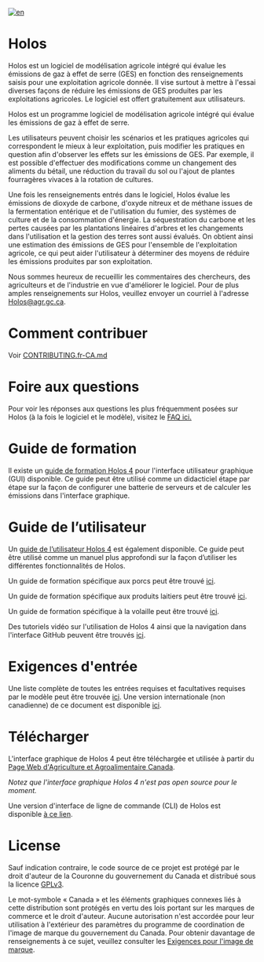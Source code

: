 
[![en](https://img.shields.io/badge/lang-en-green.svg)](https://github.com/holos-aafc/Holos/blob/main/README.md)

# Holos

Holos est un logiciel de modélisation agricole intégré qui évalue les émissions de gaz à effet de serre (GES) en fonction des renseignements saisis pour une exploitation agricole donnée. Il vise surtout à mettre à l'essai diverses façons de réduire les émissions de GES produites par les exploitations agricoles. Le logiciel est offert gratuitement aux utilisateurs.

Holos est un programme logiciel de modélisation agricole intégré qui évalue les émissions de gaz à effet de serre.

Les utilisateurs peuvent choisir les scénarios et les pratiques agricoles qui correspondent le mieux à leur exploitation, puis modifier les pratiques en question afin d'observer les effets sur les émissions de GES. Par exemple, il est possible d'effectuer des modifications comme un changement des aliments du bétail, une réduction du travail du sol ou l'ajout de plantes fourragères vivaces à la rotation de cultures.

Une fois les renseignements entrés dans le logiciel, Holos évalue les émissions de dioxyde de carbone, d'oxyde nitreux et de méthane issues de la fermentation entérique et de l'utilisation du fumier, des systèmes de culture et de la consommation d'énergie. La séquestration du carbone et les pertes causées par les plantations linéaires d'arbres et les changements dans l'utilisation et la gestion des terres sont aussi évalués. On obtient ainsi une estimation des émissions de GES pour l'ensemble de l'exploitation agricole, ce qui peut aider l'utilisateur à déterminer des moyens de réduire les émissions produites par son exploitation.

Nous sommes heureux de recueillir les commentaires des chercheurs, des agriculteurs et de l'industrie en vue d'améliorer le logiciel. Pour de plus amples renseignements sur Holos, veuillez envoyer un courriel à l'adresse Holos@agr.gc.ca.

# Comment contribuer 

Voir <a href="https://github.com/holos-aafc/Holos/blob/main/CONTRIBUTING.fr-CA.md" target="_blank">CONTRIBUTING.fr-CA.md</a>

# Foire aux questions

Pour voir les réponses aux questions les plus fréquemment posées sur Holos (à la fois le logiciel et le modèle), visitez le <a href="https://github.com/holos-aafc/Holos/blob/main/H.Content/Documentation/FAQ/FAQ_French.md" target="_blank">FAQ ici.</a>

# Guide de formation

Il existe un <a href="https://github.com/holos-aafc/Holos/blob/main/H.Content/Documentation/Training/Holos_4_Training_Guide-fr.md" target="_blank">guide de formation Holos 4</a> pour l'interface utilisateur graphique (GUI) disponible. Ce guide peut être utilisé comme un didacticiel étape par étape sur la façon de configurer une batterie de serveurs et de calculer les émissions dans l'interface graphique.

# Guide de l’utilisateur

Un <a href="https://github.com/holos-aafc/Holos/blob/main/H.Content/Documentation/User%20Guide/UserGuide_French.md" target="_blank">guide de l’utilisateur Holos 4</a> est également disponible. Ce guide peut être utilisé comme un manuel plus approfondi sur la façon d’utiliser les différentes fonctionnalités de Holos.

Un guide de formation spécifique aux porcs peut être trouvé <a href="https://github.com/holos-aafc/Holos/blob/main/H.Content/Documentation/Swine%20Training%20Guide/Holos_4_Swine_Training_Guide.md" target="_blank">ici</a>.

Un guide de formation spécifique aux produits laitiers peut être trouvé <a href="https://github.com/holos-aafc/Holos/blob/main/H.Content/Documentation/Dairy%20Training%20Guide/Holos_4_Dairy_Training_Guide.md" target="_blank">ici</a>.

Un guide de formation spécifique à la volaille peut être trouvé <a href="https://github.com/holos-aafc/Holos/blob/main/H.Content/Documentation/Poultry%20Training%20Guide/Holos_4_Training_Guide_Poultry.md" target="_blank">ici</a>.

Des tutoriels vidéo sur l'utilisation de Holos 4 ainsi que la navigation dans l'interface GitHub peuvent être trouvés [ici](https://www.youtube.com/@holosaafc9123).


# Exigences d'entrée

Une liste complète de toutes les entrées requises et facultatives requises par le modèle peut être trouvée <a href="https://github.com/holos-aafc/Holos/blob/main/H.Content/Documentation/Input%20Requirements/Input_Requirements_v4.md" target="_blank">ici</a>. Une version internationale (non canadienne) de ce document est disponible <a href="https://github.com/holos-aafc/Holos/blob/main/H.Content/Documentation/Input%20Requirements/Input_Requirements_v4_International.md" target="_blank">ici</a>.

# Télécharger

L'interface graphique de Holos 4 peut être téléchargée et utilisée à partir du <a href="https://agriculture.canada.ca/fr/sciences-agricoles-innovation/resultats-recherches-agriculture/holos" > Page Web d'Agriculture et Agroalimentaire Canada</a>.

*Notez que l'interface graphique Holos 4 n'est pas open source pour le moment.*

Une version d'interface de ligne de commande (CLI) de Holos est disponible <a href="https://agriculture.canada.ca/holos/cli/setup.exe">à ce lien</a>.

# License

Sauf indication contraire, le code source de ce projet est protégé par le droit d'auteur de la Couronne du gouvernement du Canada et distribué sous la licence <a href="https://github.com/holos-aafc/Holos/blob/main/LICENSE" target="_blank">GPLv3</a>.

Le mot-symbole « Canada » et les éléments graphiques connexes liés à cette distribution sont protégés en vertu des lois portant sur les marques de commerce et le droit d'auteur. Aucune autorisation n'est accordée pour leur utilisation à l'extérieur des paramètres du programme de coordination de l'image de marque du gouvernement du Canada. Pour obtenir davantage de renseignements à ce sujet, veuillez consulter les <a href="https://www.canada.ca/fr/secretariat-conseil-tresor/sujets/communications-gouvernementales/exigences-image-marque.html" target="_blank">Exigences pour l'image de marque</a>.

